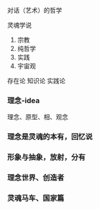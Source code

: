对话（艺术）的哲学

灵魂学说 
1. 宗教
2. 纯哲学
3. 实践
4. 宇宙观

存在论 知识论 实践论

### 理念-idea
理念、原型、相、观念

### 理念是灵魂的本有，回忆说

### 形象与抽象，放射，分有

### 理念世界、创造者

### 灵魂马车、国家篇